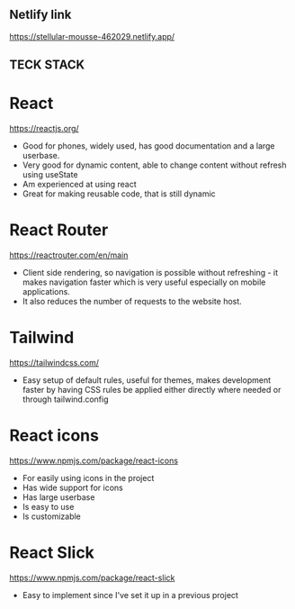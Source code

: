 ## Netlify link

https://stellular-mousse-462029.netlify.app/

## TECK STACK

# React

https://reactjs.org/

- Good for phones, widely used, has good documentation and a large userbase.
- Very good for dynamic content, able to change content without refresh using useState
- Am experienced at using react
- Great for making reusable code, that is still dynamic

# React Router

https://reactrouter.com/en/main

- Client side rendering, so navigation is possible without refreshing - it makes navigation faster which is very useful especially on mobile applications.
- It also reduces the number of requests to the website host.

# Tailwind

https://tailwindcss.com/

- Easy setup of default rules, useful for themes, makes development faster by having CSS rules be applied either directly where needed or through tailwind.config

# React icons

https://www.npmjs.com/package/react-icons

- For easily using icons in the project
- Has wide support for icons
- Has large userbase
- Is easy to use
- Is customizable

# React Slick

https://www.npmjs.com/package/react-slick

- Easy to implement since I've set it up in a previous project
